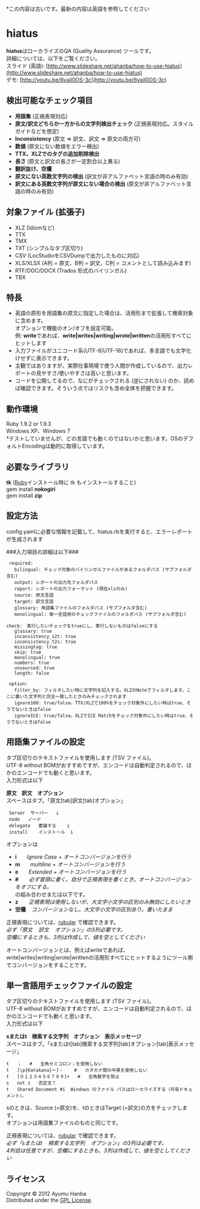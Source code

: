 *この内容は古いです。最新の内容は英語を参照してください

hiatus
===========================
**hiatus**はローカライズのQA (Quality Assurance) ツールです。  
詳細については、以下をご覧ください。  
スライド (英語):   [http://www.slideshare.net/ahanba/how-to-use-hiatus](http://www.slideshare.net/ahanba/how-to-use-hiatus)  
デモ: [http://youtu.be/6yaiI0OS-3c](http://youtu.be/6yaiI0OS-3c)  

検出可能なチェック項目
------
+ **用語集** (正規表現対応)
+ **原文/訳文どちらか一方からの文字列検出チェック** (正規表現対応。スタイルガイドなどを想定)
+ **Inconsistency** (原文 => 訳文、訳文 => 原文の両方可)
+ **数値** (原文にない数値をエラー検出)
+ **TTX、XLZでのタグの追加削除検出**
+ **長さ** (原文と訳文の長さが一定割合以上異る)
+ **翻訳抜け、空欄**
+ **原文にない英数文字列の検出** (訳文が非アルファベット言語の時のみ有効)
+ **訳文にある英数文字列が原文にない場合の検出** (原文が非アルファベット言語の時のみ有効)

対象ファイル (拡張子)
------
+ XLZ (Idiomなど)
+ TTX
+ TMX
+ TXT (シンプルなタブ区切り)
+ CSV (LocStudioをCSVDumpで出力したものに対応)
+ XLS/XLSX (A列 = 原文、B列 = 訳文、C列 = コメントとして読み込みます)
+ RTF/DOC/DOCX (Trados 形式のバイリンガル)
+ TBX

特長
--------
+ 英語の原形を用語集の原文に指定した場合は、活用形まで拡張して検索対象に含めます。  
  オプションで機能のオン/オフを設定可能。  
  例: **write**であれば、**write|writes|writing|wrote|written**の活用形すべてにヒットします
+ 入力ファイルがユニコード系(UTF-8|UTF-16)であれば、多言語でも文字化けせずに表示できます。
+ 主観ではありますが、実際仕事現場で使う人間が作成しているので、出力レポートの見やすさ/使いやすさは高いと思います。
+ コードを公開してるので、なにがチェックされる (逆にされない) のか、読めば確認できます。そういう点ではリスクも含め全体を把握できます。

動作環境
--------
Ruby 1.9.2 or 1.9.3  
Windows XP、Windows 7   
*テストしていませんが、どの言語でも動くのではないかと思います。OSのデフォルトEncodingは動的に取得しています。   

必要なライブラリ
---------
**tk** ([Ruby](http://rubyinstaller.org/)インストール時に tk もインストールすること)  
gem install **nokogiri**  
gem install **zip**  

設定方法
---------
config.yamlに必要な情報を記載して、hiatus.rbを実行すると、エラーレポートが生成されます

###入力項目の詳細は以下###

     required:  
       bilingual: チェック対象のバイリンガルファイルがあるフォルダパス (サブフォルダ含む)  
       output: レポートの出力先フォルダパス  
       report: レポートの出力フォーマット (現在xlsのみ)  
       source: 原文言語  
       target: 訳文言語  
       glossary: 用語集ファイルのフォルダパス (サブフォルダ含む)  
       monolingual: 単一言語用のチェックファイルのフォルダパス (サブフォルダ含む)  

    check:　実行したいチェックをtrueにし、実行しないものはfalseにする  
       glossary: true  
       inconsistency_s2t: true  
       inconsistency_t2s: true  
       missingtag: true  
       skip: true  
       monolingual: true  
       numbers: true  
       unsourced: true  
       length: false  
  
     option:  
       filter_by: フィルタしたい時に文字列を記入する。XLZのNoteでフィルタします。ここに書いた文字列と完全一致したときのみチェックされます  
       ignore100: true/false。TTX/XLZで100%をチェック対象外にしたい時はtrue、そうでないときはfalse  
       ignoreICE: true/false。XLZでICE Matchをチェック対象外にしたい時はtrue、そうでないときはfalse  

用語集ファイルの設定
------------
タブ区切りのテキストファイルを使用します (TSV ファイル)。  
UTF-8 without BOMがおすすめですが、エンコードは自動判定されるので、ほかのエンコードでも動くと思います。  
入力形式は以下

**原文&nbsp;&nbsp;&nbsp;&nbsp;訳文&nbsp;&nbsp;&nbsp;&nbsp;オプション**  
スペースはタブ。「原文[tab]訳文[tab]オプション」 

     Server	 サーバー	i
     node	ノード
     delegate	委譲する	i
     install	インストール	i 

オプションは
+ **i**&nbsp;&nbsp;&nbsp;&nbsp;&nbsp;&nbsp;&nbsp;*Ignore Case + オートコンバージョンを行う*
+ **m**&nbsp;&nbsp;&nbsp;&nbsp;&nbsp;&nbsp;&nbsp;*multiline + オートコンバージョンを行う*
+ **e**&nbsp;&nbsp;&nbsp;&nbsp;&nbsp;&nbsp;&nbsp;*Extended + オートコンバージョンを行う*  
+ **#**&nbsp;&nbsp;&nbsp;&nbsp;&nbsp;&nbsp;&nbsp;*必ず冒頭に書く。自分で正規表現を書くとき。オートコンバージョンをオフにする。*  
の組み合わせまたは以下です。  
+ **z**&nbsp;&nbsp;&nbsp;&nbsp;&nbsp;&nbsp;&nbsp;*正規表現は使用しないが、大文字小文字の区別のみ無効にしたいとき*
+ **空欄**&nbsp;&nbsp;&nbsp;&nbsp;*コンバージョンなし。大文字小文字の区別あり。書いたまま*  

正規表現については、[rubular](http://rubular.com/) で確認できます。  
*必ず「原文&nbsp;&nbsp;&nbsp;&nbsp;訳文&nbsp;&nbsp;&nbsp;&nbsp;オプション」の3列必要です。*  
*空欄にするときも、3列は作成して、値を空としてください*

オートコンバージョンとは、例えばwriteであれば、write|writes|writing|wrote|writtenの活用形すべてにヒットするようにツール側でコンバージョンをすることです。

単一言語用チェックファイルの設定
--------
タブ区切りのテキストファイルを使用します (TSV ファイル)。  
UTF-8 without BOMがおすすめですが、エンコードは自動判定されるので、ほかのエンコードでも動くと思います。  
入力形式は以下

**sまたはt&nbsp;&nbsp;&nbsp;&nbsp;検索する文字列&nbsp;&nbsp;&nbsp;&nbsp;オプション&nbsp;&nbsp;&nbsp;&nbsp;表示メッセージ**  
スペースはタブ。「sまたはt[tab]検索する文字列[tab]オプション[tab]表示メッセージ」  

	t	；	#	全角セミコロン；を使用しない
	t	[\p{Katakana}ー]・	#	カタカナ間の中黒を使用しない
	t	[０１２３４５６７８９]+	#	全角数字を禁止
	s	not	z	否定文？
	t	Shared Document	#i	Windows のファイル パスはローカライズする（共有ドキュメント）。

sのときは、Source (=原文)を、tのときはTarget (=訳文)の方をチェックします。  
オプションは用語集ファイルのものと同じです。  

正規表現については、[rubular](http://rubular.com/) で確認できます。  
*必ず「sまたはt&nbsp;&nbsp;&nbsp;&nbsp;検索する文字列&nbsp;&nbsp;&nbsp;&nbsp;オプション」の3列は必要です。*  
*4列目は任意ですが、空欄にするときも、3列は作成して、値を空としてください*

ライセンス
----------
Copyright &copy; 2012 Ayumu Hanba  
Distributed under the [GPL License][GPL].

[GPL]: http://www.gnu.org/licenses/gpl.html
